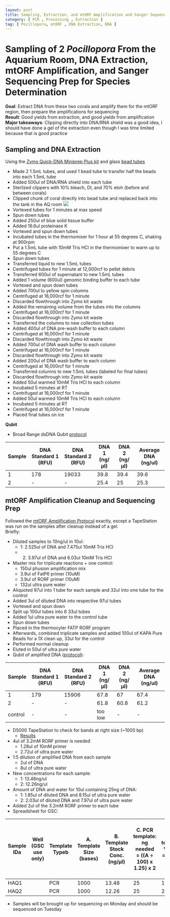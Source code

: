 ```yaml
---
layout: post
title: Sampling, Extraction, and mtORF Amplification and Sanger Sequencing Prep of 2 Aquarium Corals
category: [ PCR , Processing , Extraction ]
tag: [ Pocillopora, mtORF , DNA Extraction, DNA ]
---
```


# Sampling of 2 _Pocillopora_ From the Aquarium Room, DNA Extraction, mtORF Amplification, and Sanger Sequencing Prep for Species Determination

**Goal**: Extract DNA from these two corals and amplify them for the mtORF region, then prepare the amplifications for sequencing  
**Result**: Good yields from extraction, and good yields from amplification  
**Major takeaways**: Clipping directly into DNA/RNA shield was a good idea, I should have done a gel of the extraction even though I was time limited because that is good practice

## Sampling and DNA Extraction

Using the [Zymo Quick-DNA Miniprep Plus kit](https://github.com/meschedl/MESPutnam_Open_Lab_Notebook/blob/master/company-protocols/_d4068_d4069_quick-dna_miniprep_plus_kit.pdf) and glass [bead tubes](https://www.fishersci.com/shop/products/bead-tube-2ml-0-5mm-glass-50pk/15340152)

- Made 2 1.5mL tubes, and used 1 bead tube to transfer half the beads into each 1.5mL tube
- Added 500ul of DNA/RNA shield into each tube
- Sterilzed clippers with 10% bleach, DI, and 70% etoh (before and between corals)
- Clipped chunk of coral directly into bead tube and replaced back into the tank in the AQ room
![](https://raw.githubusercontent.com/meschedl/MESPutnam_Open_Lab_Notebook/master/images/AQ-corals.png)
- Vortexed tubes for 1 minutes at max speed
- Spun down tubes
- Added 250ul of blue solid tissue buffer
- Added 16.6ul proteinase K
- Vortexed and spun down tubes
- Incubated tubes in the thermomixer for 1 hour at 55 degrees C, shaking at 900rpm
- Put a 1.5mL tube with 10mM Tris HCl in the thermomixer to warm up to 55 degrees C
- Spun down tubes
- Transferred liquid  to new 1.5mL tubes
- Centrifuged tubes for 1 minute at 12,000rcf to pellet debris
- Transferred 600ul of supernatant to new 1.5mL tubes
- Added 1 volume (600ul) genomic binding buffer to each tube
- Vortexed and spun down tubes
- Added 700ul to yellow spin columns
- Centrifuged at 16,000rcf for 1 minute
- Discarded flowthrough into Zymo kit waste
- Added the remaining volume from the tubes into the columns
- Centrifuged at 16,000rcf for 1 minute
- Discarded flowthrough into Zymo kit waste
- Transferred the columns to new collection tubes
- Added 400ul of DNA pre-wash buffer to each column
- Centrifuged at 16,000rcf for 1 minute
- Discarded flowthrough into Zymo kit waste
- Added 700ul of DNA wash buffer to each column
- Centrifuged at 16,000rcf for 1 minute
- Discarded flowthrough into Zymo kit waste
- Added 200ul of DNA wash buffer to each column
- Centrifuged at 16,000rcf for 1 minute
- Transferred columns to new 1.5mL tubes (labeled for final tubes)
- Discarded flowthrough into Zymo kit waste
- Added 50ul warmed 10mM Tris HCl to each column
- Incubated 5 minutes at RT
- Centrifuged at 16,000rcf for 1 minute
- Added 50ul warmed 10mM Tris HCl to each column
- Incubated 5 minutes at RT
- Centrifuged at 16,000rcf for 1 minute
- Placed final tubes on ice

**Qubit**

- Broad Range dsDNA Qubit [protocol](https://meschedl.github.io/MESPutnam_Open_Lab_Notebook/Qubit-Protocol/)

| Sample | DNA Standard 1 (RFU) | DNA Standard 2 (RFU) | DNA 1 (ng/µl) | DNA 2 (ng/µl) | Average DNA (ng/ul)|  
|------|----------|----------|-------------|-------------|-------------|
|1|178|19033|39.8|39.4|39.6|
|2|-|-|25.4|25|25.3|

## mtORF Amplification Cleanup and Sequencing Prep

Followed the [mtORF Amplification Protocol](https://meschedl.github.io/MESPutnam_Open_Lab_Notebook/mtORF-protocol/) exactly, except a TapeStation was run on the samples after cleanup instead of a gel.  
Briefly:

- Diluted samples to 10ng/ul in 10ul:
  - 1: 2.525ul of DNA and 7.475ul 10mM Tris HCl
  - 2. 3.97ul of DNA and 6.03ul 10mM Tris HCl
- Master mix for triplicate reactions + one control:
  - 150ul phusion amplification mix
  - 3.9ul of FatP6 primer (10uM)
  - 3.9ul of RORF primer (10uM)
  - 132ul ultra pure water
- Aliquoted 97ul into 1 tube for each sample and 32ul into one tube for the control
- Added 3ul of diluted DNA into respective 97ul tubes
- Vortexed and spun down
- Split up 100ul tubes into 6 33ul tubes
- Added 1ul ultra pure water to the control tube
- Spun down tubes
- Placed in the thermocyler FATP RORF program
- Afterwards, combined triplicate samples and added 100ul of KAPA Pure Beads for a 1X clean up, 33ul for the control
- Performed normal cleanup
- Eluted in 50ul of ultra pure water
- Qubit of amplified DNA ([protocol](https://meschedl.github.io/MESPutnam_Open_Lab_Notebook/Qubit-Protocol/)):

| Sample | DNA Standard 1 (RFU) | DNA Standard 2 (RFU) | DNA 1 (ng/µl) | DNA 2 (ng/µl) | Average DNA (ng/ul)|  
|------|----------|----------|-------------|-------------|-------------|
|1|179|15906|67.8|67|67.4|
|2|-|-|61.8|60.8|61.2|
|control|-|-|too low|-|-|

- D5000 TapeStation to check for bands at right size (~1000 bp)
  - [Results](https://github.com/meschedl/MESPutnam_Open_Lab_Notebook/blob/master/tapestation_pdfs/2021-01-08%20-%2015.29.13.pdf)
- 4ul of 3.2mM RORF primer is needed
  - 1.28ul of 10mM primer
  - 2.72ul of ultra pure water
- 1:5 dilution of amplified DNA from each sample
  - 2ul of DNA
  - 8ul of ultra pure water
- New concentrations for each sample:
  - 1: 13.48ng/ul
  - 2: 12.26ng/ul
- Amount of DNA and water for 10ul containing 25ng of DNA:
  - 1: 1.85ul of diluted DNA and 8.15ul of ultra pure water
  - 2: 2.03ul of diluted DNA and 7.97ul of ultra pure water
- Added 2ul of the 3.2mM RORF primer to each tube
- Spreadsheet for GSC:

| Sample   IDa | Well        (GSC use only) | Template       Typeb | A. Template Size   (bases) | B. Template   Stock Conc. (ng/µl) | C. PCR template:   ng needed = ((A ÷ 100) x 1.25)  x 2 | D. PCR template:   Volume = (C ÷ B) µl | F. Volume   PCR-H20 needed (10 minus D  or E) µl | G. Volume primer   needed 1  µl per reaction |
|--------------|----------------------------|----------------------|----------------------------|-----------------------------------|--------------------------------------------------------|----------------------------------------|--------------------------------------------------|----------------------------------------------|
| HAQ1         |                            | PCR                  | 1000                       | 13.48                             | 25                                                     | 1.85                                   | 8.15                                             | 2                                            |
| HAQ2         |                            | PCR                  | 1000                       | 12.26                             | 25                                                     | 2.03                                   | 7.97                                             | 2                                            |
- Samples will be brought up for sequencing on Monday and should be sequenced on Tuesday
